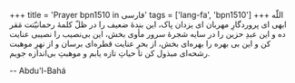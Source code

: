 +++
title = 'Prayer bpn1510 in فارسی'
tags = ['lang-fa', 'bpn1510']
+++
اللّه ابهی
ای پروردگارِ مهربان ای يزدان پاک، اين بندۀ ضعيف را در ظلّ کلمۀ رحمانيّتت مَقر ده و اين عبدِ حزين را در سايه شجرۀ سرور مأوی بخش، اين بی‌نصيب را نصيبی عنايت کن و اين بی بهره را بهره‌ای بخش، از بحرِ عنايت قطره‌ای برسان و از نهرِ موهبت رشحه‌ای مبذول کن تا حياتِ تازه يابم و موهبتِ بی‌اندازه جويم.

-- Abdu'l-Bahá
